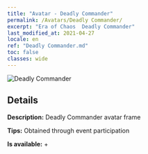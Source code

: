 ```yaml
---
title: "Avatar - Deadly Commander"
permalink: /Avatars/Deadly Commander/
excerpt: "Era of Chaos  Deadly Commander"
last_modified_at: 2021-04-27
locale: en
ref: "Deadly Commander.md"
toc: false
classes: wide
---
```

 ![Deadly Commander](/images/a/avatarFrame_21.png)

## Details

 **Description:** Deadly Commander avatar frame 

 **Tips:** Obtained through event participation 

 **Is available:**  + 

